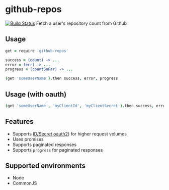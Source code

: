 github-repos
====================

[![Build Status](https://travis-ci.org/eighttrackmind/github-repos.png)](https://travis-ci.org/eighttrackmind/github-repos.png)
Fetch a user's repository count from Github

## Usage

```coffee
get = require 'github-repos'

success = (count) -> ...
error = (err) -> ...
progress = (countSoFar) -> ...

(get 'someUserName').then success, error, progress
```

## Usage (with oauth)

```coffee
(get 'someUserName', 'myClientId', 'myClientSecret').then success, error, progress
```

## Features

- Supports [ID/Secret oauth2](http://developer.github.com/v3/#oauth2-keysecret)) for higher request volumes
- Uses promises
- Supports paginated responses
- Supports `progress` for paginated responses

## Supported environments

- Node
- CommonJS
